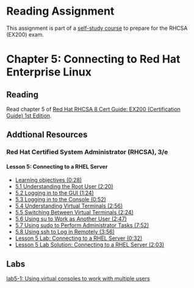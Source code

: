 # Reading Assignment
This assignment is part of a [self-study course](../README.md) to prepare for the RHCSA (EX200) exam.
# Chapter 5: Connecting to Red Hat Enterprise Linux

## Reading
Read chapter 5 of [Red Hat RHCSA 8 Cert Guide: EX200 (Certification Guide) 1st Edition](https://www.amazon.com/Red-RHCSA-Cert-Guide-Certification-dp-0135938139/dp/0135938139).
## Addtional Resources

### Red Hat Certified System Administrator (RHCSA), 3/e

#### Lesson 5: Connecting to a RHEL Server
- [Learning objectives (0:28)](https://learning.oreilly.com/videos/red-hat-certified/9780135656495/9780135656495-RCSA_01_05_00)
- [5.1 Understanding the Root User (2:20)](https://learning.oreilly.com/videos/red-hat-certified/9780135656495/9780135656495-RCSA_01_05_01)
- [5.2 Logging in to the GUI (1:24)](https://learning.oreilly.com/videos/red-hat-certified/9780135656495/9780135656495-RCSA_01_05_02)
- [5.3 Logging in to the Console (0:52)](https://learning.oreilly.com/videos/red-hat-certified/9780135656495/9780135656495-RCSA_01_05_03)
- [5.4 Understanding Virtual Terminals (2:56)](https://learning.oreilly.com/videos/red-hat-certified/9780135656495/9780135656495-RCSA_01_05_04)
- [5.5 Switching Between Virtual Terminals (2:24)](https://learning.oreilly.com/videos/red-hat-certified/9780135656495/9780135656495-RCSA_01_05_05)
- [5.6 Using su to Work as Another User (2:47)](https://learning.oreilly.com/videos/red-hat-certified/9780135656495/9780135656495-RCSA_01_05_06)
- [5.7 Using sudo to Perform Administrator Tasks (7:52)](https://learning.oreilly.com/videos/red-hat-certified/9780135656495/9780135656495-RCSA_01_05_07)
- [5.8 Using ssh to Log in Remotely (3:56)](https://learning.oreilly.com/videos/red-hat-certified/9780135656495/9780135656495-RCSA_01_05_08)
- [Lesson 5 Lab: Connecting to a RHEL Server (0:32)](https://learning.oreilly.com/videos/red-hat-certified/9780135656495/9780135656495-RCSA_01_05_09)
- [Lesson 5 Lab Solution: Connecting to a RHEL Server (2:03)](https://learning.oreilly.com/videos/red-hat-certified/9780135656495/9780135656495-RCSA_01_05_10)

## Labs
[lab5-1: Using virtual consoles to work with multiple users](lab5-1.md)</br>
